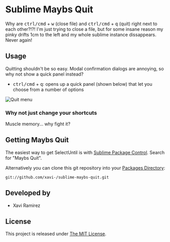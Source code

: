 # Sublime Maybs Quit

Why are <kbd>ctrl/cmd</kbd> + <kbd>w</kbd> (close file) and <kbd>ctrl/cmd</kbd> + <kbd>q</kbd> (quit) right next to each other?!?! I'm just trying to close a file, but for some insane reason my pinky drifts 1cm to the left and my whole sublime instance dissappears.  Never again!

## Usage

Quitting shouldn't be so easy.  Modal confirmation dialogs are annoying, so why not show a quick panel instead?

- <kbd>ctrl/cmd</kbd> + <kbd>q</kbd>: opens up a quick panel (shown below) that let you choose from a number of options

![Quit menu](http://xavi.co/static/maybs-quit-menu.png)

### Why not just change your shortcuts

Muscle memory... why fight it?

## Getting Maybs Quit

The easiest way to get SelectUntil is with [Sublime Package Control](http://wbond.net/sublime_packages/package_control/installation).  Search for "Maybs Quit".

Alternatively you can clone this git repository into your [Packages Directory](http://sublimetext.info/docs/en/basic_concepts.html):

	git://github.com/xavi-/sublime-maybs-quit.git

## Developed by

* Xavi Ramirez

## License

This project is released under [The MIT License](http://www.opensource.org/licenses/mit-license.php).
